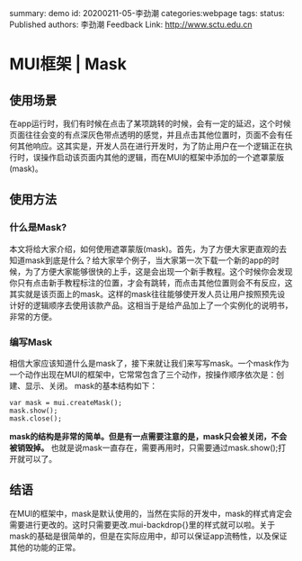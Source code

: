summary: demo
id: 20200211-05-李劲潮
categories:webpage
tags:
status: Published
authors: 李劲潮
Feedback Link: http://www.sctu.edu.cn

# MUI框架 | Mask

## 使用场景

在app运行时，我们有时候在点击了某项跳转的时候，会有一定的延迟，这个时候页面往往会变的有点深灰色带点透明的感觉，并且点击其他位置时，页面不会有任何其他响应。这其实是，开发人员在进行开发时，为了防止用户在一个逻辑正在执行时，误操作启动该页面内其他的逻辑，而在MUI的框架中添加的一个遮罩蒙版(mask)。

## 使用方法

### 什么是Mask?

本文将给大家介绍，如何使用遮罩蒙版(mask)。首先，为了方便大家更直观的去知道mask到底是什么？给大家举个例子，当大家第一次下载一个新的app的时候，为了方便大家能够很快的上手，这是会出现一个新手教程。这个时候你会发现你只有点击新手教程标注的位置，才会有跳转，而点击其他位置则会不有反应，这其实就是该页面上的mask。这样的mask往往能够使开发人员让用户按照预先设计好的逻辑顺序去使用该款产品。这相当于是给产品加上了一个实例化的说明书，非常的方便。

### 编写Mask

相信大家应该知道什么是mask了，接下来就让我们来写写mask。一个mask作为一个动作出现在MUI的框架中，它常常包含了三个动作，按操作顺序依次是：创建、显示、关闭。
mask的基本结构如下：

``` Js
var mask = mui.createMask();
mask.show();
mask.close();
```

__mask的结构是非常的简单。但是有一点需要注意的是，mask只会被关闭，不会被销毁掉。__ 也就是说mask一直存在，需要再用时，只需要通过mask.show();打开就可以了。

## 结语

在MUI的框架中，mask是默认使用的，当然在实际的开发中，mask的样式肯定会需要进行更改的。这时只需要更改.mui-backdrop{}里的样式就可以啦。关于mask的基础是很简单的，但是在实际应用中，却可以保证app流畅性，以及保证其他的功能的正常。
